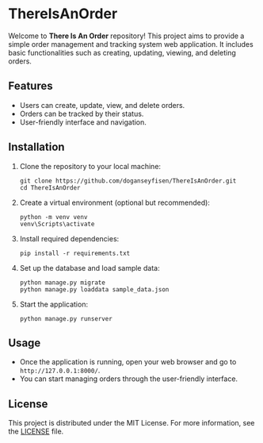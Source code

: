 # ThereIsAnOrder 

Welcome to **There Is An Order** repository! This project aims to provide a simple order management and tracking system web application. It includes basic functionalities such as creating, updating, viewing, and deleting orders.

## Features

- Users can create, update, view, and delete orders.
- Orders can be tracked by their status.
- User-friendly interface and navigation.

## Installation

1. Clone the repository to your local machine:
   ```
   git clone https://github.com/doganseyfisen/ThereIsAnOrder.git
   cd ThereIsAnOrder
   ```

2. Create a virtual environment (optional but recommended):
   ```
   python -m venv venv
   venv\Scripts\activate
   ```

3. Install required dependencies:
   ```
   pip install -r requirements.txt
   ```

4. Set up the database and load sample data:
   ```
   python manage.py migrate
   python manage.py loaddata sample_data.json
   ```

5. Start the application:
   ```
   python manage.py runserver
   ```

## Usage

- Once the application is running, open your web browser and go to `http://127.0.0.1:8000/`.
- You can start managing orders through the user-friendly interface.

## License

This project is distributed under the MIT License. For more information, see the [LICENSE](LICENSE) file.
